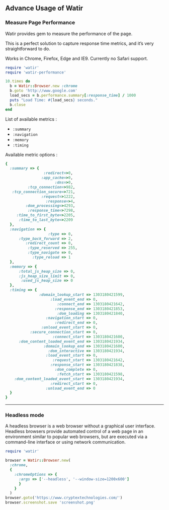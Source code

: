 ## Advance Usage of Watir

### Measure Page Performance

Watir provides gem to measure the performance of the page.

This is a perfect solution to capture response time metrics, and it’s very straightforward to do. 

Works in Chrome, Firefox, Edge and IE9. Currently no Safari support.

```ruby
require 'watir'
require 'watir-performance'

10.times do
  b = Watir::Browser.new :chrome
  b.goto 'http://www.google.com'
  load_secs = b.performance.summary[:response_time] / 1000
  puts "Load Time: #{load_secs} seconds."
  b.close
end
```

List of available metrics :

* ```:summary```
* ```:navigation```
* ```:memory```
* ```:timing```

Available metric options :

```ruby
{
  :summary => {
                 :redirect=>0,
                :app_cache=>0,
                      :dns=>0,
          :tcp_connection=>982,
   :tcp_connection_secure=>721,
                :request=>1222,
                  :response=>4,
         :dom_processing=>4293,
          :response_time=>7298,
     :time_to_first_byte=>2205,
      :time_to_last_byte=>2209
  },
  :navigation => {
                   :type => 0,
      :type_back_forward => 2,
         :redirect_count => 0,
          :type_reserved => 255,
          :type_navigate => 0,
            :type_reload => 1
  },
  :memory => {
      :total_js_heap_size => 0,
      :js_heap_size_limit => 0,
       :used_js_heap_size => 0
  },
  :timing => {
               :domain_lookup_start => 1303180421599,
                    :load_event_end => 0,
                       :connect_end => 1303180421642,
                      :response_end => 1303180421853,
                       :dom_loading => 1303180421840,
                  :navigation_start => 0,
                      :redirect_end => 0,
                :unload_event_start => 0,
           :secure_connection_start => 0,
                     :connect_start => 1303180421600,
      :dom_content_loaded_event_end => 1303180421934,
                 :domain_lookup_end => 1303180421600,
                   :dom_interactive => 1303180421934,
                  :load_event_start => 0,
                     :request_start => 1303180421642,
                    :response_start => 1303180421838,
                      :dom_complete => 0,
                       :fetch_start => 1303180421598,
    :dom_content_loaded_event_start => 1303180421934,
                    :redirect_start => 0,
                  :unload_event_end => 0
  }
}
```
***

### Headless mode
A headless browser is a web browser without a graphical user interface. Headless browsers provide automated control of a web page in an environment similar to popular web browsers, but are executed via a command-line interface or using network communication.

```ruby
require 'watir'

browser = Watir::Browser.new(
  :chrome,
  {
    :chromeOptions => {
      :args => ['--headless', '--window-size=1200x600']
      }
    }
  )
browser.goto('https://www.cryptextechnologies.com/')
browser.screenshot.save 'screenshot.png'
```
